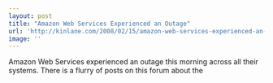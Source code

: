 ```yaml
---
layout: post
title: "Amazon Web Services Experienced an Outage"
url: 'http://kinlane.com/2008/02/15/amazon-web-services-experienced-an-outage/'
image: ''
---
```


Amazon Web Services experienced an outage this morning across all their systems. There is a flurry of posts on this forum about the